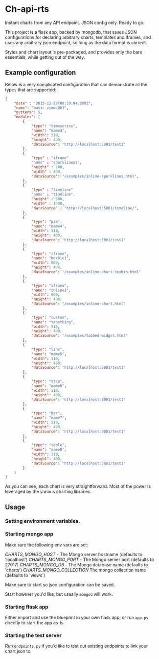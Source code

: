 # Ch-api-rts

Instant charts from any API endpoint. JSON config only. Ready to go.

This project is a flask app, backed by mongodb, that saves JSON configurations for declaring arbitrary charts, templates and iframes, and uses any arbitrary json endpoint, so long as the data format is correct.

Styles and chart layout is pre-packaged, and provides only the bare essentials, while getting out of the way.

## Example configuration

Below is a very complicated configuration that can demonstrate all the types that are supported:

```json
{
    "date" : "2015-12-28T00:39:04.209Z",
    "name": "basic-view-001",
    "gutters": 5,
    "modules": [
        {
            "type": "timeseries",
            "name": "name3",
            "width": 510,
            "height": 400,
            "dataSource": "http://localhost:5001/test1"
        },
        {
            "type" : "iframe"
            "name" : "sparklines1",
            "height" : 200,
            "width" : 400,
            "dataSource": "/examples/inline-sparklines.html",
        },
        {
            "type" : "timeline"
            "name" : "timeline",
            "height" : 500,
            "width" : 1000,
            "dataSource" : "http://localhost:5001/timeline/",
        },
        {
            "type": "pie",
            "name": "name4",
            "width": 510,
            "height": 400,
            "dataSource": "http://localhost:5001/test1"
        },
        {
            "type": "iframe",
            "name": "hexbin1",
            "width": 600,
            "height": 400,
            "dataSource": "/examples/inline-chart-hexbin.html"
        },
        {
            "type": "iframe",
            "name": "inline1",
            "width": 600,
            "height": 400,
            "dataSource": "/examples/inline-chart.html"
        },
        {
            "type": "custom",
            "name": "tabsthing",
            "width": 510,
            "height": 400,
            "dataSource": "/examples/tabbed-widget.html"
        },
        {
            "type": "line",
            "name": "name5",
            "width": 510,
            "height": 400,
            "dataSource": "http://localhost:5001/test1"
        },
        {
            "type": "step",
            "name": "name6",
            "width": 510,
            "height": 400,
            "dataSource": "http://localhost:5001/test1"
        },
        {
            "type": "bar",
            "name": "name7",
            "width": 510,
            "height": 400,
            "dataSource": "http://localhost:5001/test1"
        },
        {
            "type": "table",
            "name": "name8",
            "width": 510,
            "height": 400,
            "dataSource": "http://localhost:5001/test1"
        }
    ]
}
```

As you can see, each chart is very straightforward. Most of the power is leveraged by the various charting libraries.

## Usage

### Setting environment variables.

### Starting mongo app

Make sure the following env vars are set:

*CHARTS_MONGO_HOST* - The Mongo server hostname (defaults to 'localhost')
*CHARTS_MONGO_PORT* - The Mongo server port (defaults to 27017)
*CHARTS_MONGO_DB* - The Mongo database name (defaults to 'charts')
*CHARTS_MONGO_COLLECTION* The mongo collection name (defaults to 'views')

Make sure to start so json configuration can be saved.

Start however you'd like, but usually `mongod` will work.

### Starting flask app

Either import and use the blueprint in your own flask app, or run `app.py` directly to start the app as-is.

### Starting the test server

Run `endpoints.py` if you'd like to test out existing endpoints to link your chart json to.
